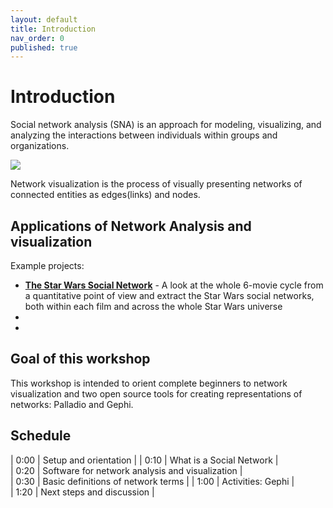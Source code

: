 ```yaml
---
layout: default
title: Introduction
nav_order: 0
published: true
---
```

# Introduction

Social network analysis (SNA) is an approach for modeling, visualizing, and analyzing the interactions between individuals within groups and organizations.

![]({{site.baseurl}}//Social_Network_Analysis_Visualization.png)

Network visualization is the process of visually presenting networks of connected entities as edges(links) and nodes.

## Applications of Network Analysis and visualization

Example projects:
* **[The Star Wars Social Network](http://evelinag.com/blog/2015/12-15-star-wars-social-network/)** - A look at the whole 6-movie cycle from a quantitative point of view and extract the Star Wars social networks, both within each film and across the whole Star Wars universe
*
* 

## Goal of this workshop

This workshop is intended to orient complete beginners to network visualization and two open source tools for creating representations of networks: Palladio and Gephi.

## Schedule

| 0:00 | Setup and orientation |
| 0:10  | What is a Social Network |     
| 0:20  | Software for network analysis and visualization |  
| 0:30 | Basic definitions of network terms |
| 1:00 | Activities: Gephi |     
| 1:20 | Next steps and discussion |

